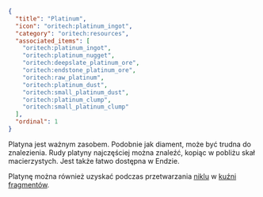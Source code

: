 ```json
{
  "title": "Platinum",
  "icon": "oritech:platinum_ingot",
  "category": "oritech:resources",
  "associated_items": [
    "oritech:platinum_ingot",
    "oritech:platinum_nugget",
    "oritech:deepslate_platinum_ore",
    "oritech:endstone_platinum_ore",
    "oritech:raw_platinum",
    "oritech:platinum_dust",
    "oritech:small_platinum_dust",
    "oritech:platinum_clump",
    "oritech:small_platinum_clump"
  ],
  "ordinal": 1
}
```

Platyna jest ważnym zasobem. Podobnie jak diament, może być trudna do znalezienia. Rudy platyny najczęściej można znaleźć, kopiąc w pobliżu skał macierzystych. Jest także łatwo dostępna w Endzie.

Platynę można również uzyskać podczas przetwarzania [niklu](^oritech:resources/nickel) w [kuźni fragmentów](^oritech:processing/fragment_forge).